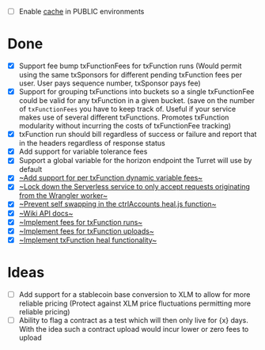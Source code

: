- [ ] Enable [cache](https://github.com/tyvdh/stellar-tss/blob/master/wrangler/src/index.js#L44-L53) in PUBLIC environments

# Done
- [x] Support fee bump txFunctionFees for txFunction runs (Would permit using the same txSponsors for different pending txFunction fees per user. User pays sequence number, txSponsor pays fee)
- [x] Support for grouping txFunctions into buckets so a single txFunctionFee could be valid for any txFunction in a given bucket. (save on the number of `txFunctionFees` you have to keep track of. Useful if your service makes use of several different txFunctions. Promotes txFunction modularity without incurring the costs of txFunctionFee tracking)
- [x] txFunction run should bill regardless of success or failure and report that in the headers regardless of response status
- [x] Add support for variable tolerance fees
- [x] Support a global variable for the horizon endpoint the Turret will use by default
- [x] [~Add support for per txFunction dynamic variable fees~](https://github.com/tyvdh/stellar-tss/commit/785036ec693a937ad3d0f4178fcddea33f1eb4a3)
- [x] [~Lock down the Serverless service to only accept requests originating from the Wrangler worker~](https://github.com/tyvdh/stellar-tss/pull/5)
- [x] [~Prevent self swapping in the ctrlAccounts heal.js function~](https://github.com/tyvdh/stellar-tss/commit/75c77311822f8e75b4dcac654fbd2eac45a6d755)
- [x] [~Wiki API docs~](https://github.com/tyvdh/stellar-tss/wiki)
- [x] [~Implement fees for txFunction runs~](https://github.com/tyvdh/stellar-tss/pull/3)
- [x] [~Implement fees for txFunction uploads~](https://github.com/tyvdh/stellar-tss/commit/6c8b299e22fec41fa546cc3a7d2f74016c5f2351)
- [x] [~Implement txFunction heal functionality~](https://github.com/tyvdh/stellar-tss/pull/2)

# Ideas
- [ ] Add support for a stablecoin base conversion to XLM to allow for more reliable pricing (Protect against XLM price fluctuations permitting more reliable pricing)
- [ ] Ability to flag a contract as a test which will then only live for {x} days. With the idea such a contract upload would incur lower or zero fees to upload
